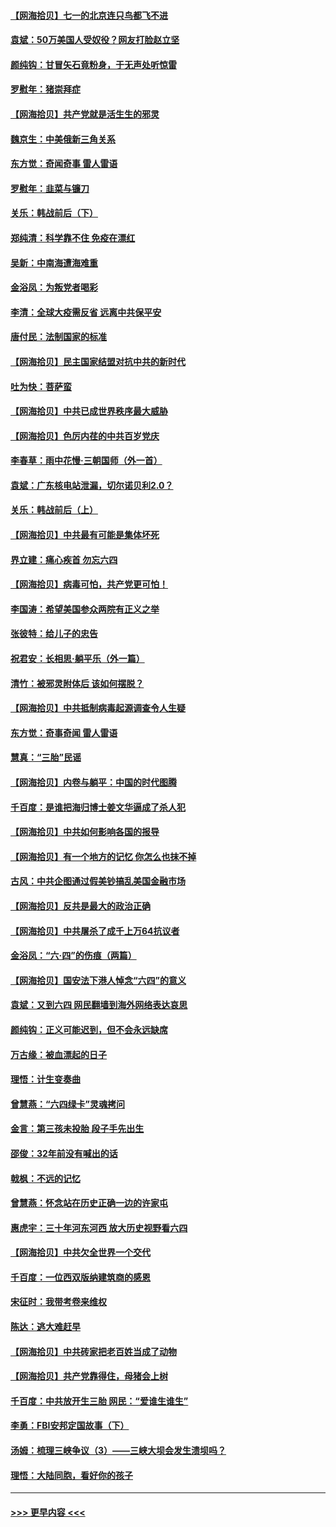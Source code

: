 #### [【网海拾贝】七一的北京连只鸟都飞不进](../pages/nsc993/n13041377.md?t=06232251) 
#### [袁斌：50万美国人受奴役？网友打脸赵立坚](../pages/nsc993/n13041330.md?t=06232251) 
#### [颜纯钩：甘冒矢石竟粉身，于无声处听惊雷](../pages/nsc993/n13041140.md?t=06232251) 
#### [罗慰年：猪崇拜症](../pages/nsc993/n13041071.md?t=06232251) 
#### [【网海拾贝】共产党就是活生生的邪灵](../pages/nsc993/n13036627.md?t=06232251) 
#### [魏京生：中美俄新三角关系](../pages/nsc993/n13035986.md?t=06232251) 
#### [东方觉：奇闻奇事 雷人雷语](../pages/nsc993/n13035878.md?t=06232251) 
#### [罗慰年：韭菜与镰刀](../pages/nsc993/n13034374.md?t=06232251) 
#### [关乐：韩战前后（下）](../pages/nsc993/n13034113.md?t=06232251) 
#### [郑纯清：科学靠不住 免疫在漂红](../pages/nsc993/n13034093.md?t=06232251) 
#### [吴新：中南海遭海难重](../pages/nsc993/n13034084.md?t=06232251) 
#### [金浴凤：为叛党者喝彩](../pages/nsc993/n13034058.md?t=06232251) 
#### [李清：全球大疫需反省 远离中共保平安](../pages/nsc993/n13033784.md?t=06232251) 
#### [唐付民：法制国家的标准](../pages/nsc993/n13032944.md?t=06232251) 
#### [【网海拾贝】民主国家结盟对抗中共的新时代](../pages/nsc993/n13031717.md?t=06232251) 
#### [吐为快：菩萨蛮](../pages/nsc993/n13030033.md?t=06232251) 
#### [【网海拾贝】中共已成世界秩序最大威胁](../pages/nsc993/n13028138.md?t=06232251) 
#### [【网海拾贝】色厉内荏的中共百岁党庆](../pages/nsc993/n13025582.md?t=06232251) 
#### [李春草：雨中花慢‧三朝国师（外一首）](../pages/nsc993/n13025567.md?t=06232251) 
#### [袁斌：广东核电站泄漏，切尔诺贝利2.0？](../pages/nsc993/n13025475.md?t=06232251) 
#### [关乐：韩战前后（上）](../pages/nsc993/n13025387.md?t=06232251) 
#### [【网海拾贝】中共最有可能是集体坏死](../pages/nsc993/n13023101.md?t=06232251) 
#### [界立建：痛心疾首 勿忘六四](../pages/nsc993/n13022339.md?t=06232251) 
#### [【网海拾贝】病毒可怕，共产党更可怕！](../pages/nsc993/n13020728.md?t=06232251) 
#### [李国涛：希望美国参众两院有正义之举](../pages/nsc993/n13020674.md?t=06232251) 
#### [张彼特：给儿子的忠告](../pages/nsc993/n13018934.md?t=06232251) 
#### [祝君安：长相思‧躺平乐（外一篇）](../pages/nsc993/n13018923.md?t=06232251) 
#### [清竹：被邪灵附体后 该如何摆脱？](../pages/nsc993/n13018877.md?t=06232251) 
#### [【网海拾贝】中共抵制病毒起源调查令人生疑](../pages/nsc993/n13017785.md?t=06232251) 
#### [东方觉：奇事奇闻 雷人雷语](../pages/nsc993/n13017577.md?t=06232251) 
#### [慧真：“三胎”民谣](../pages/nsc993/n13017394.md?t=06232251) 
#### [【网海拾贝】内卷与躺平：中国的时代图腾](../pages/nsc993/n13016128.md?t=06232251) 
#### [千百度：是谁把海归博士姜文华逼成了杀人犯](../pages/nsc993/n13015218.md?t=06232251) 
#### [【网海拾贝】中共如何影响各国的报导](../pages/nsc993/n13012599.md?t=06232251) 
#### [【网海拾贝】有一个地方的记忆 你怎么也抹不掉](../pages/nsc993/n13009802.md?t=06232251) 
#### [古风：中共企图通过假美钞搞乱美国金融市场](../pages/nsc993/n13009626.md?t=06232251) 
#### [【网海拾贝】反共是最大的政治正确](../pages/nsc993/n13007051.md?t=06232251) 
#### [【网海拾贝】中共屠杀了成千上万64抗议者](../pages/nsc993/n13002713.md?t=06232251) 
#### [金浴凤：“六·四”的伤痕（两篇）](../pages/nsc993/n13001719.md?t=06232251) 
#### [【网海拾贝】国安法下港人悼念“六四”的意义](../pages/nsc993/n13001039.md?t=06232251) 
#### [袁斌：又到六四 网民翻墙到海外网络表达哀思](../pages/nsc993/n13000995.md?t=06232251) 
#### [颜纯钩：正义可能迟到，但不会永远缺席](../pages/nsc993/n13000920.md?t=06232251) 
#### [万古缘：被血漂起的日子](../pages/nsc993/n13000914.md?t=06232251) 
#### [理悟：计生变奏曲](../pages/nsc993/n13000414.md?t=06232251) 
#### [曾慧燕：“六四绿卡”灵魂拷问](../pages/nsc993/n13000277.md?t=06232251) 
#### [金言：第三孩未投胎 段子手先出生](../pages/nsc993/n13000215.md?t=06232251) 
#### [邵俊：32年前没有喊出的话](../pages/nsc993/n13000181.md?t=06232251) 
#### [戟枫：不远的记忆](../pages/nsc993/n13000121.md?t=06232251) 
#### [曾慧燕：怀念站在历史正确一边的许家屯](../pages/nsc993/n13000073.md?t=06232251) 
#### [惠虎宇：三十年河东河西 放大历史视野看六四](../pages/nsc993/n13000018.md?t=06232251) 
#### [【网海拾贝】中共欠全世界一个交代](../pages/nsc993/n12998706.md?t=06232251) 
#### [千百度：一位西双版纳建筑商的感恩](../pages/nsc993/n12998487.md?t=06232251) 
#### [宋征时：我带考卷来维权](../pages/nsc993/n12994088.md?t=06232251) 
#### [陈达：逃大难赶早](../pages/nsc993/n12993569.md?t=06232251) 
#### [【网海拾贝】中共砖家把老百姓当成了动物](../pages/nsc993/n12993483.md?t=06232251) 
#### [【网海拾贝】共产党靠得住，母猪会上树](../pages/nsc993/n12990730.md?t=06232251) 
#### [千百度：中共放开生三胎 网民：“爱谁生谁生”](../pages/nsc993/n12990644.md?t=06232251) 
#### [李勇：FBI安邦定国故事（下）](../pages/nsc993/n12987854.md?t=06232251) 
#### [汤姆：梳理三峡争议（3）——三峡大坝会发生溃坝吗？](../pages/nsc993/n12989806.md?t=06232251) 
#### [理悟：大陆同胞，看好你的孩子](../pages/nsc993/n12989778.md?t=06232251) 

----
#### [ >>> 更早内容 <<< ](../indexes/nsc993-earlier.md)
